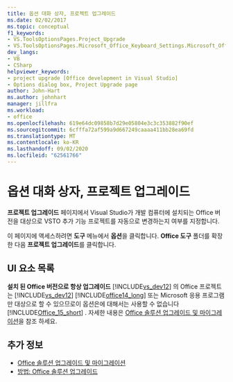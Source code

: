 ```yaml
---
title: 옵션 대화 상자, 프로젝트 업그레이드
ms.date: 02/02/2017
ms.topic: conceptual
f1_keywords:
- VS.ToolsOptionsPages.Project_Upgrade
- VS.ToolsOptionsPages.Microsoft_Office_Keyboard_Settings.Microsoft_Office_Upgrade
dev_langs:
- VB
- CSharp
helpviewer_keywords:
- project upgrade [Office development in Visual Studio]
- Options dialog box, Project Upgrade page
author: John-Hart
ms.author: johnhart
manager: jillfra
ms.workload:
- office
ms.openlocfilehash: 619e64dc09858b7d29e05804e3c3c353882f90ef
ms.sourcegitcommit: 6cfffa72af599a9d667249caaaa411bb28ea69fd
ms.translationtype: MT
ms.contentlocale: ko-KR
ms.lasthandoff: 09/02/2020
ms.locfileid: "62561766"
---
```

# <a name="project-upgrade-options-dialog-box"></a>옵션 대화 상자, 프로젝트 업그레이드
  **프로젝트 업그레이드** 페이지에서 Visual Studio가 개발 컴퓨터에 설치되는 Office 버전을 대상으로 VSTO 추가 기능 프로젝트를 자동으로 변경하는지 여부를 지정합니다.

 이 페이지에 액세스하려면 **도구** 메뉴에서 **옵션**을 클릭합니다. **Office 도구** 폴더를 확장한 다음 **프로젝트 업그레이드**를 클릭합니다.

## <a name="uielement-list"></a>UI 요소 목록
 **설치 된 Office 버전으로 항상 업그레이드** [!INCLUDE[vs_dev12](../vsto/includes/vs-dev12-md.md)] 의 Office 프로젝트는 [!INCLUDE[vs_dev12](../vsto/includes/vs-dev12-md.md)] [!INCLUDE[office14_long](../vsto/includes/office14-long-md.md)] 또는 Microsoft 응용 프로그램만 대상으로 할 수 있으므로이 옵션은에 대해서는 사용할 수 없습니다 [!INCLUDE[Office_15_short](../vsto/includes/office-15-short-md.md)] . 자세한 내용은 [Office 솔루션 업그레이드 및 마이그레이션](../vsto/upgrading-and-migrating-office-solutions.md)을 참조 하세요.

## <a name="see-also"></a>추가 정보
- [Office 솔루션 업그레이드 및 마이그레이션](../vsto/upgrading-and-migrating-office-solutions.md)
- [방법: Office 솔루션 업그레이드](https://msdn.microsoft.com/a269e539-b717-4680-a568-2152b070347e)
